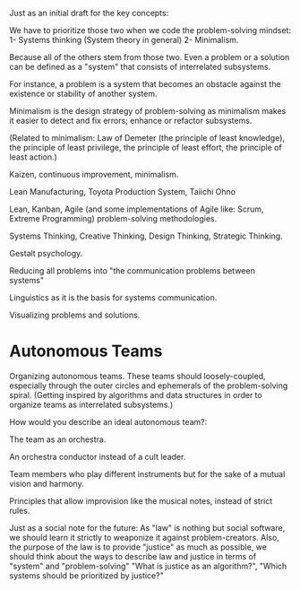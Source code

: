 Just as an initial draft for the key concepts:

We have to prioritize those two when we code the problem-solving mindset:
1- Systems thinking (System theory in general)
2- Minimalism.

Because all of the others stem from those two. Even a problem or a solution can be defined as a "system" that consists of interrelated subsystems. 

For instance, a problem is a system that becomes an obstacle against the existence or stability of another system.

Minimalism is the design strategy of problem-solving as minimalism makes it easier to detect and fix errors; enhance or refactor subsystems.

(Related to minimalism: Law of Demeter (the principle of least knowledge), the principle of least privilege, the principle of least effort, the principle of least action.)


Kaizen, continuous improvement, minimalism.

Lean Manufacturing, Toyota Production System, Taiichi Ohno

Lean, Kanban, Agile (and some implementations of Agile like: Scrum, Extreme Programming) problem-solving methodologies.

Systems Thinking, Creative Thinking, Design Thinking, Strategic Thinking.

Gestalt psychology.

Reducing all problems into "the communication problems between systems"

Linguistics as it is the basis for systems communication.

Visualizing problems and solutions.

# Autonomous Teams

Organizing autonomous teams. These teams should loosely-coupled, especially through the outer circles and ephemerals of the problem-solving spiral.
(Getting inspired by algorithms and data structures in order to organize teams as interrelated subsystems.)

How would you describe an ideal autonomous team?:
 
The team as an orchestra. 

An orchestra conductor instead of a cult leader.

Team members who play different instruments but for the sake of a mutual vision and harmony.

Principles that allow improvision like the musical notes, instead of strict rules.

Just as a social note for the future:
As "law" is nothing but social software, we should learn it strictly to weaponize it against problem-creators.
Also, the purpose of the law is to provide "justice" as much as possible, we should think about the ways to describe law and justice in terms of "system" and "problem-solving"
"What is justice as an algorithm?", "Which systems should be prioritized by justice?"
